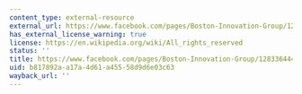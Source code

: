 ```yaml
---
content_type: external-resource
external_url: https://www.facebook.com/pages/Boston-Innovation-Group/128336444012128?sk=info&tab=page_info
has_external_license_warning: true
license: https://en.wikipedia.org/wiki/All_rights_reserved
status: ''
title: https://www.facebook.com/pages/Boston-Innovation-Group/128336444012128?sk=info&tab=page\_info
uid: b817892a-a17a-4d61-a455-58d9d6e03c63
wayback_url: ''
---
```

